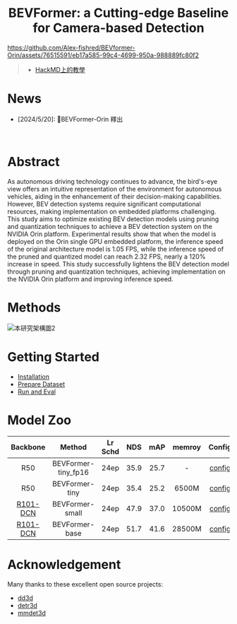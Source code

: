 <div align="center">   
  
# BEVFormer: a Cutting-edge Baseline for Camera-based Detection
</div>

https://github.com/Alex-fishred/BEVformer-Orin/assets/76515591/eb17a585-99c4-4699-950a-988889fc80f2





> - [HackMD上的教學]()


# News
- [2024/5/20]: 🚀BEVFormer-Orin 釋出
</br>


# Abstract
As autonomous driving technology continues to advance, the bird's-eye view offers an intuitive representation of the environment for autonomous vehicles, aiding in the enhancement of their decision-making capabilities. However, BEV detection systems require significant computational resources, making implementation on embedded platforms challenging. This study aims to optimize existing BEV detection models using pruning and quantization techniques to achieve a BEV detection system on the NVIDIA Orin platform. Experimental results show that when the model is deployed on the Orin single GPU embedded platform, the inference speed of the original architecture model is 1.05 FPS, while the inference speed of the pruned and quantized model can reach 2.32 FPS, nearly a 120% increase in speed. This study successfully lightens the BEV detection model through pruning and quantization techniques, achieving implementation on the NVIDIA Orin platform and improving inference speed.


# Methods
![本研究架構圖2](https://github.com/Alex-fishred/BEVformer-Orin/assets/76515591/3d55144c-2085-470e-a216-0f0b3bc44886)


# Getting Started
- [Installation](install.md) 
- [Prepare Dataset](prepare_dataset.md)
- [Run and Eval](getting_started.md)

# Model Zoo

| Backbone | Method | Lr Schd | NDS| mAP|memroy | Config | Download |
| :---: | :---: | :---: | :---: | :---:|:---:| :---: | :---: |
| R50 | BEVFormer-tiny_fp16 | 24ep | 35.9|25.7 | - |[config](projects/configs/bevformer_fp16/bevformer_tiny_fp16.py) |[model](https://github.com/zhiqi-li/storage/releases/download/v1.0/bevformer_tiny_fp16_epoch_24.pth)/[log](https://github.com/zhiqi-li/storage/releases/download/v1.0/bevformer_tiny_fp16_epoch_24.log) |
| R50 | BEVFormer-tiny | 24ep | 35.4|25.2 | 6500M |[config](projects/configs/bevformer/bevformer_tiny.py) |[model](https://github.com/zhiqi-li/storage/releases/download/v1.0/bevformer_tiny_epoch_24.pth)/[log](https://github.com/zhiqi-li/storage/releases/download/v1.0/bevformer_tiny_epoch_24.log) |
| [R101-DCN](https://github.com/zhiqi-li/storage/releases/download/v1.0/r101_dcn_fcos3d_pretrain.pth)  | BEVFormer-small | 24ep | 47.9|37.0 | 10500M |[config](projects/configs/bevformer/bevformer_small.py) |[model](https://github.com/zhiqi-li/storage/releases/download/v1.0/bevformer_small_epoch_24.pth)/[log](https://github.com/zhiqi-li/storage/releases/download/v1.0/bevformer_small_epoch_24.log) |
| [R101-DCN](https://github.com/zhiqi-li/storage/releases/download/v1.0/r101_dcn_fcos3d_pretrain.pth)  | BEVFormer-base | 24ep | 51.7|41.6 |28500M |[config](projects/configs/bevformer/bevformer_base.py) | [model](https://github.com/zhiqi-li/storage/releases/download/v1.0/bevformer_r101_dcn_24ep.pth)/[log](https://github.com/zhiqi-li/storage/releases/download/v1.0/bevformer_r101_dcn_24ep.log) |



# Acknowledgement

Many thanks to these excellent open source projects:
- [dd3d](https://github.com/TRI-ML/dd3d) 
- [detr3d](https://github.com/WangYueFt/detr3d) 
- [mmdet3d](https://github.com/open-mmlab/mmdetection3d)


